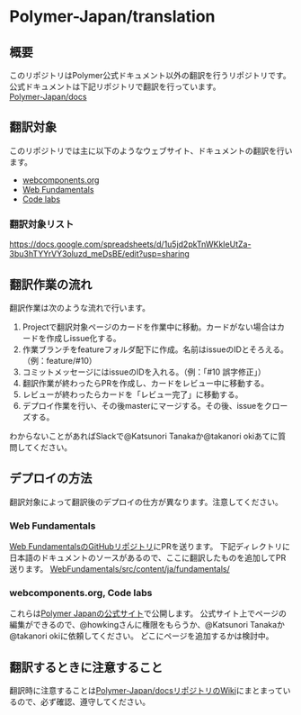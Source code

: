 # Polymer-Japan/translation

## 概要
このリポジトリはPolymer公式ドキュメント以外の翻訳を行うリポジトリです。  
公式ドキュメントは下記リポジトリで翻訳を行っています。  
[Polymer-Japan/docs](https://github.com/Polymer-Japan/docs)

## 翻訳対象
このリポジトリでは主に以下のようなウェブサイト、ドキュメントの翻訳を行います。

* [webcomponents.org](https://www.webcomponents.org/)
* [Web Fundamentals](https://developers.google.com/web/fundamentals/)
* [Code labs](https://codelabs.developers.google.com/)

### 翻訳対象リスト
https://docs.google.com/spreadsheets/d/1u5jd2pkTnWKkIeUtZa-3bu3hTYYrVY3oluzd_meDsBE/edit?usp=sharing

## 翻訳作業の流れ
翻訳作業は次のような流れで行います。

1. Projectで翻訳対象ページのカードを作業中に移動。カードがない場合はカードを作成しissue化する。
2. 作業ブランチをfeatureフォルダ配下に作成。名前はissueのIDとそろえる。（例：feature/#10）
3. コミットメッセージにはissueのIDを入れる。（例：「#10 誤字修正」）
4. 翻訳作業が終わったらPRを作成し、カードをレビュー中に移動する。
5. レビューが終わったらカードを「レビュー完了」に移動する。
6. デプロイ作業を行い、その後masterにマージする。その後、issueをクローズする。

わからないことがあればSlackで@Katsunori Tanakaか@takanori okiあてに質問してください。

## デプロイの方法
翻訳対象によって翻訳後のデプロイの仕方が異なります。注意してください。

### Web Fundamentals
[Web FundamentalsのGitHubリポジトリ](https://github.com/google/WebFundamentals)にPRを送ります。
下記ディレクトリに日本語のドキュメントのソースがあるので、ここに翻訳したものを追加してPR送ります。
[WebFundamentals/src/content/ja/fundamentals/](https://github.com/google/WebFundamentals/tree/master/src/content/ja/fundamentals)

### webcomponents.org, Code labs
これらは[Polymer Japanの公式サイト](https://polymer-jp.org/)で公開します。
公式サイト上でページの編集ができるので、@howkingさんに権限をもらうか、@Katsunori Tanakaか@takanori okiに依頼してください。
どこにページを追加するかは検討中。

## 翻訳するときに注意すること
翻訳時に注意することは[Polymer-Japan/docsリポジトリのWiki](https://github.com/Polymer-Japan/docs/wiki/%E7%BF%BB%E8%A8%B3%E3%81%AE%E6%B3%A8%E6%84%8F%E4%BA%8B%E9%A0%85)にまとまっているので、必ず確認、遵守してください。

